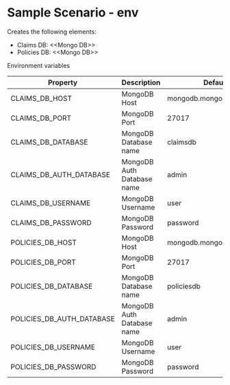 # Sample Scenario - env

Creates the following elements:
* Claims DB: \<\<Mongo DB>>
* Policies DB: \<\<Mongo DB>>


Environment variables

| Property                  | Description                         | Default Value                     |
|---------------------------|-------------------------------------|-----------------------------------|
| CLAIMS_DB_HOST            | MongoDB Host                        | mongodb.mongodb.svc.cluster.local |
| CLAIMS_DB_PORT            | MongoDB Port                        | 27017                             |
| CLAIMS_DB_DATABASE        | MongoDB Database name               | claimsdb                          |
| CLAIMS_DB_AUTH_DATABASE   | MongoDB Auth Database name          | admin                             |
| CLAIMS_DB_USERNAME        | MongoDB Username                    | user                              |
| CLAIMS_DB_PASSWORD        | MongoDB Password                    | password                          |
| POLICIES_DB_HOST          | MongoDB Host                        | mongodb.mongodb.svc.cluster.local |
| POLICIES_DB_PORT          | MongoDB Port                        | 27017                             |
| POLICIES_DB_DATABASE      | MongoDB Database name               | policiesdb                        |
| POLICIES_DB_AUTH_DATABASE | MongoDB Auth Database name          | admin                             |
| POLICIES_DB_USERNAME      | MongoDB Username                    | user                              |
| POLICIES_DB_PASSWORD      | MongoDB Password                    | password                          |

